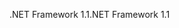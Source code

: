 <span data-ttu-id="dacba-101">.NET Framework 1.1</span><span class="sxs-lookup"><span data-stu-id="dacba-101">.NET Framework 1.1</span></span>